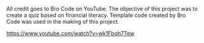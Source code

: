 All credit goes to Bro Code on YouTube.  The objective of this project was to create a quiz based on financial literacy.  Template code created by Bro Code was used in the making of this project.

https://www.youtube.com/watch?v=wk1Fbqh7Tew
